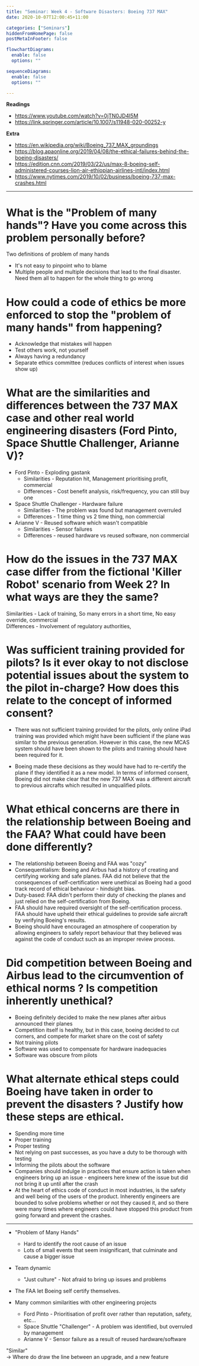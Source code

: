 ```yaml
---
title: "Seminar: Week 4 - Software Disasters: Boeing 737 MAX"
date: 2020-10-07T12:00:45+11:00

categories: ["Seminars"]
hiddenFromHomePage: false
postMetaInFooter: false

flowchartDiagrams:
  enable: false
  options: ""

sequenceDiagrams: 
  enable: false
  options: ""

---
```


**Readings**

* https://www.youtube.com/watch?v=0jTN0JD4I5M
* https://link.springer.com/article/10.1007/s11948-020-00252-y 

**Extra**

* https://en.wikipedia.org/wiki/Boeing_737_MAX_groundings
* https://blog.apaonline.org/2019/04/08/the-ethical-failures-behind-the-boeing-disasters/
* https://edition.cnn.com/2019/03/22/us/max-8-boeing-self-administered-courses-lion-air-ethiopian-airlines-intl/index.html
* https://www.nytimes.com/2019/10/02/business/boeing-737-max-crashes.html

---

# What is the "Problem of many hands"? Have you come across this problem personally before?

Two definitions of problem of many hands

* It's not easy to pinpoint who to blame
* Multiple people and multiple decisions that lead to the final disaster. Need them all to happen for the whole thing to go wrong

# How could a code of ethics be more enforced to stop the "problem of many hands" from happening?

* Acknowledge that mistakes will happen
* Test others work, not yourself
* Always having a redundancy
* Separate ethics committee (reduces conflicts of interest when issues show up)

# What are the similarities and differences between the 737 MAX case and other real world engineering disasters (Ford Pinto, Space Shuttle Challenger, Arianne V)?

* Ford Pinto - Exploding gastank
  * Similarities - Reputation hit, Management prioritising profit, commercial
  * Differences - Cost benefit analysis, risk/frequency, you can still buy one
* Space Shuttle Challenger - Hardware failure
  * Similarities - The problem was found but management overruled
  * Differences - 1 time thing vs 2 time thing, non commercial
* Arianne V - Reused software which wasn't compatible
  * Similarities - Sensor failures
  * Differences - reused hardware vs reused software, non commercial

# How do the issues in the 737 MAX case differ from the fictional 'Killer Robot' scenario from Week 2? In what ways are they the same?

Similarities - Lack of training, So many errors in a short time, No easy override, commercial  
Differences - Involvement of regulatory authorities, 

# Was sufficient training provided for pilots? Is it ever okay to not disclose potential issues about the system to the pilot in-charge? How does this relate to the concept of informed consent?

* There was not sufficient training provided for the pilots, only online iPad training was provided which might have been sufficient if the plane was similar to the previous generation. However in this case, the new MCAS system should have been shown to the pilots and training should have been required for it. 

* Boeing made these decisions as they would have had to re-certify the plane if they identified it as a new model. 
In terms of informed consent, Boeing did not make clear that the new 737 MAX was a different aircraft to previous aircrafts which resulted in unqualified pilots.

# What ethical concerns are there in the relationship between Boeing and the FAA? What could have been done differently?

* The relationship between Boeing and FAA was "cozy"
* Consequentialism: Boeing and Airbus had a history of creating and certifying working and safe planes. FAA did not believe that the consequences of self-certification were unethical as Boeing had a good track record of ethical behaviour - hindsight bias.
* Duty-based: FAA didn't perform their duty of checking the planes and just relied on the self-certification from Boeing.
* FAA should have required oversight of the self-certification process. FAA should have upheld their ethical guidelines to provide safe aircraft by verifying Boeing's results.
* Boeing should have encouraged an atmosphere of cooperation by allowing engineers to safely report behaviour that they believed was against the code of conduct such as an improper review process.

# Did competition between Boeing and Airbus lead to the circumvention of ethical norms ? Is competition inherently unethical?

* Boeing definitely decided to make the new planes after airbus announced their planes
* Competition itself is healthy, but in this case, boeing decided to cut corners, and compete for market share on the cost of safety
* Not training pilots 
* Software was used to compensate for hardware inadequacies
* Software was obscure from pilots

# What alternate ethical steps could Boeing have taken in order to prevent the disasters ? Justify how these steps are ethical.

* Spending more time
* Proper training
* Proper testing
* Not relying on past successes, as you have a duty to be thorough with testing
* Informing the pilots about the software
* Companies should indulge in practices that ensure action is taken when engineers bring up an issue - engineers here knew of the issue but did not bring it up until after the crash
* At the heart of ethics code of conduct in most industries, is the safety and well being of the users of the product. Inherently engineers are bounded to solve problems whether or not they caused it, and so there were many times where engineers could have stopped this product from going forward and prevent the crashes.

---

* "Problem of Many Hands"
  * Hard to identify the root cause of an issue
  * Lots of small events that seem insignificant, that culminate and cause a bigger issue
* Team dynamic
  * "Just culture" - Not afraid to bring up issues and problems

* The FAA let Boeing self certify themselves.

* Many common similarities with other engineering projects
  * Ford Pinto - Prioritisation of profit over rather than reputation, safety, etc...
  * Space Shuttle "Challenger" - A problem was identified, but overruled by management
  * Arianne V - Sensor failure as a result of reused hardware/software

"Similar"  
-> Where do draw the line between an upgrade, and a new feature
